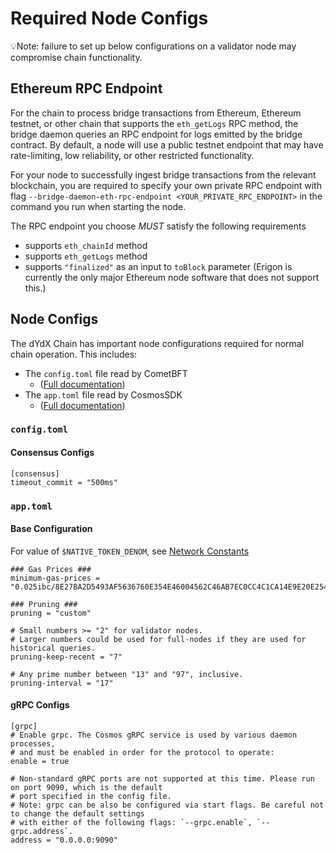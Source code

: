# Required Node Configs

💡Note: failure to set up below configurations on a validator node may compromise chain functionality.

## Ethereum RPC Endpoint

For the chain to process bridge transactions from Ethereum, Ethereum testnet, or other chain that supports the `eth_getLogs` RPC method, the bridge daemon queries an RPC endpoint for logs emitted by the bridge contract. By default, a node will use a public testnet endpoint that may have rate-limiting, low reliability, or other restricted functionality.

For your node to successfully ingest bridge transactions from the relevant blockchain, you are required to specify your own private RPC endpoint with flag `--bridge-daemon-eth-rpc-endpoint <YOUR_PRIVATE_RPC_ENDPOINT>` in the command you run when starting the node.

The RPC endpoint you choose *MUST* satisfy the following requirements
* supports `eth_chainId` method
* supports `eth_getLogs` method
* supports `"finalized"` as an input to `toBlock` parameter (Erigon is currently the only major Ethereum node software that does not support this.)


## Node Configs

The dYdX Chain has important node configurations required for normal chain operation. This includes:
- The `config.toml` file read by CometBFT
  - ([Full documentation](https://docs.cometbft.com/v0.38/core/configuration))
- The `app.toml` file read by CosmosSDK
  - ([Full documentation](https://docs.cosmos.network/main/learn/advanced/config))

### `config.toml`

#### Consensus Configs

```
[consensus]
timeout_commit = "500ms"
```

### `app.toml`

#### Base Configuration

For value of `$NATIVE_TOKEN_DENOM`, see [Network Constants](../network/network_constants.md#native-token-denom)

```
### Gas Prices ###
minimum-gas-prices = "0.025ibc/8E27BA2D5493AF5636760E354E46004562C46AB7EC0CC4C1CA14E9E20E2545B5,12500000000$NATIVE_TOKEN_DENOM"
```

```
### Pruning ###
pruning = "custom"

# Small numbers >= "2" for validator nodes.
# Larger numbers could be used for full-nodes if they are used for historical queries.
pruning-keep-recent = "7"

# Any prime number between "13" and "97", inclusive.
pruning-interval = "17"
```

#### gRPC Configs

```
[grpc]
# Enable grpc. The Cosmos gRPC service is used by various daemon processes,
# and must be enabled in order for the protocol to operate:
enable = true

# Non-standard gRPC ports are not supported at this time. Please run on port 9090, which is the default
# port specified in the config file.
# Note: grpc can be also be configured via start flags. Be careful not to change the default settings
# with either of the following flags: `--grpc.enable`, `--grpc.address`.
address = "0.0.0.0:9090"
```
